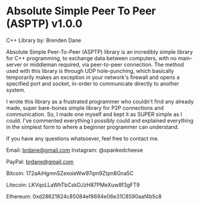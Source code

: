 # Absolute Simple Peer To Peer (ASPTP) v1.0.0
C++ Library by: Brenden Dane


Absolute Simple Peer-To-Peer (ASPTP) library is an incredibly simple library for C++ programming, to exchange data between computers, 
with no main-server or middleman required, via peer-to-peer connection. The method used with this library is through UDP hole-punching,
which basically temporarily makes an exception in your network's firewall and opens a specified port and socket, in-order to communicate
directly to another system.

I wrote this library as a frustrated programmer who couldn't find any already made, super bare-bones simple library for P2P connections
and communication. So, I made one myself and kept it as SUPER simple as I could. I've commented everything I possibly could and explained
everything in the simplest form to where a beginner programmer can understand. 


If you have any questions whatsoever, feel free to contact me.

Email: brdane@gmail.com
Instagram: @spankedcheese

PayPal: brdane@gmail.com

Bitcoin: 172aAiHgmnSZexoieWw97qm9Ztpn8Gna5C

Litecoin: LKVqoLLaWhTbCskDJzH87PMeXuw8f3gFT9

Ethereum: 0xd28621824c85084ef8694e06e31C8590aaf4b5c8

